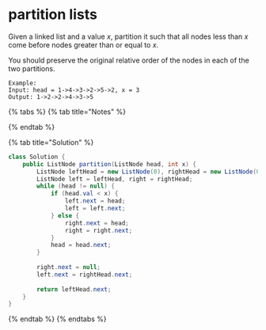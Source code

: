 # partition lists

Given a linked list and a value _x_, partition it such that all nodes less than _x_ come before nodes greater than or equal to _x_.

You should preserve the original relative order of the nodes in each of the two partitions.

```text
Example:
Input: head = 1->4->3->2->5->2, x = 3
Output: 1->2->2->4->3->5
```

{% tabs %}
{% tab title="Notes" %}

{% endtab %}

{% tab title="Solution" %}
```java
class Solution {
    public ListNode partition(ListNode head, int x) {
        ListNode leftHead = new ListNode(0), rightHead = new ListNode(0);
        ListNode left = leftHead, right = rightHead;
        while (head != null) {
            if (head.val < x) {
                left.next = head;
                left = left.next;
            } else {
                right.next = head;
                right = right.next;
            }
            head = head.next;
        }
        
        right.next = null;
        left.next = rightHead.next;
        
        return leftHead.next;
    }
}
```
{% endtab %}
{% endtabs %}

